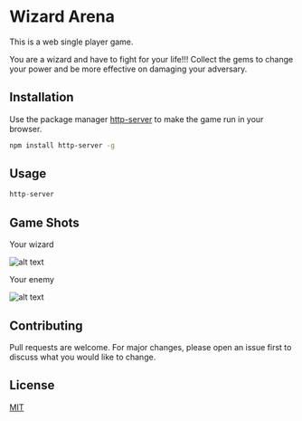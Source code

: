 # Wizard Arena
This is a web single player game.

You are a wizard and have to fight for your life!!!
Collect the gems to change your power and be more effective on damaging your adversary.


## Installation

Use the package manager [http-server](https://www.npmjs.com/package/http-server) to make the game run in your browser.

```bash
npm install http-server -g
```

## Usage

```python
http-server
```


## Game Shots

Your wizard

![alt text](https://github.com/larissastorck/wizard-arena/blob/master/sprites/wizard/good-wizard-water-left.png)

Your enemy

![alt text](https://github.com/larissastorck/wizard-arena/blob/master/sprites/wizard/evil-wizard-water-right.png)

## Contributing
Pull requests are welcome. For major changes, please open an issue first to discuss what you would like to change.


## License
[MIT](https://choosealicense.com/licenses/mit/)
